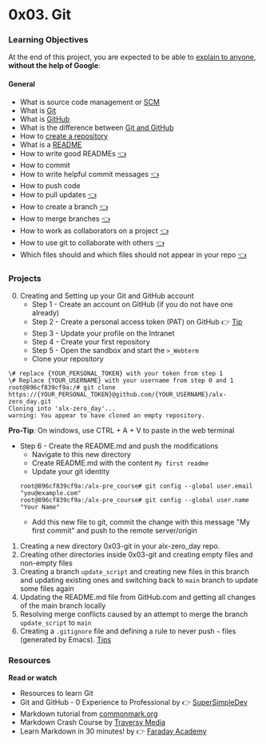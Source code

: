 # 0x03. Git

### Learning Objectives
At the end of this project, you are expected to be able to [explain to anyone](https://fs.blog/feynman-technique/), **without the help of Google**:

#### General
* What is source code management or [SCM](https://www.turing.com/blog/source-code-management-tools-best-practices/)
* What is [Git](https://www.youtube.com/watch?v=tRZGeaHPoaw)
* What is [GitHub](https://www.youtube.com/watch?v=pBy1zgt0XPc)
* What is the difference between [Git and GitHub](https://www.youtube.com/watch?v=wpISo9TNjfU)
* How to [create a repository](https://www.youtube.com/watch?v=LR5BYZjuXMU)
* What is a [README](https://www.youtube.com/watch?v=5JoEB2YTlpw)
* How to write good READMEs [:point_left:](https://docs.github.com/en/repositories/managing-your-repositorys-settings-and-features/customizing-your-repository/about-readmes)
* How to commit
* How to write helpful commit messages [:point_left:](https://cbea.ms/git-commit/)
* How to push code
* How to pull updates [:point_left:](https://codeinthehole.com/tips/pull-requests-and-other-good-practices-for-teams-using-github/)
* How to create a branch [:point_left:](https://learngitbranching.js.org/)
* How to merge branches [:point_left:](https://www.varonis.com/blog/git-branching)
* How to work as collaborators on a project [:point_left:](https://www.youtube.com/watch?v=4nyIS58ORWw)
* How to use git to collaborate with others [:point_left:](https://www.youtube.com/watch?v=ygqx50-JHEE)
* Which files should and which files should not appear in your repo [:point_left:](https://zellwk.com/blog/what-not-to-save-into-a-git-repo/)

### Projects
0. Creating and Setting up your Git and GitHub account
   * Step 1 - Create an account on GitHub (if you do not have one already)
   * Step 2 - Create a personal access token (PAT) on GitHub :point_right: [Tip](https://docs.github.com/en/authentication/keeping-your-account-and-data-secure/managing-your-personal-access-tokens)
   * Step 3 - Update your profile on the Intranet
   * Step 4 - Create your first repository
   * Step 5 - Open the sandbox and start the `>_Webterm`
   * Clone your repository
```
\# replace {YOUR_PERSONAL_TOKEN} with your token from step 1
\# Replace {YOUR_USERNAME} with your username from step 0 and 1
root@896cf839cf9a:/# git clone https://{YOUR_PERSONAL_TOKEN}@github.com/{YOUR_USERNAME}/alx-zero_day.git                  
Cloning into 'alx-zero_day'...
warning: You appear to have cloned an empty repository.       
```
**Pro-Tip**: On windows, use CTRL + A + V to paste in the web terminal
   * Step 6 - Create the README.md and push the modifications
      * Navigate to this new directory
      * Create README.md with the content `My first readme`
      * Update your git identity
      ```
      root@896cf839cf9a:/alx-pre_course# git config --global user.email "you@example.com"
      root@896cf839cf9a:/alx-pre_course# git config --global user.name "Your Name"
      ```
      * Add this new file to git, commit the change with this message "My first commit" and push to the remote server/origin

1. Creating a new directory 0x03-git in your alx-zero_day repo.
2. Creating other directories inside 0x03-git and creating empty files and non-empty files
4. Creating a branch `update_script` and creating new files in this branch and updating existing ones and switching back to `main` branch to update some files again
5. Updating the README.md file from GitHub.com and getting all changes of the main branch locally
6. Resolving merge conflicts caused by an attempt to merge the branch `update_script` to `main`
7. Creating a `.gitignore` file and defining a rule to never push `~` files (generated by Emacs). [Tips](https://git-scm.com/docs/gitignore)
      

### Resources
**Read or watch**
  * Resources to learn Git
  * Git and GitHub - 0 Experience to Professional by :point_right: [SuperSimpleDev](https://www.youtube.com/watch?v=hrTQipWp6co)
  * Markdown tutorial from [commonmark.org](https://commonmark.org/help/tutorial/)
  * Markdown Crash Course by [Traversy Media](https://www.youtube.com/watch?v=HUBNt18RFbo)
  * Learn Markdown in 30 minutes! by :point_right: [Faraday Academy](https://www.youtube.com/watch?v=bTVIMt3XllM)

 


